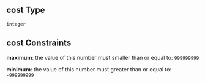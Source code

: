 ## cost Type

`integer`

## cost Constraints

**maximum**: the value of this number must smaller than or equal to: `999999999`

**minimum**: the value of this number must greater than or equal to: `-999999999`

